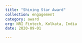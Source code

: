 ```yaml
---
title: "Shining Star Award"
collection: engagement
category: award
org: NRI Fintech, Kolkata, India
date: 2020-09-01

---
```




